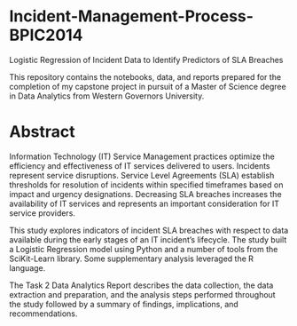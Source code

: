 # Incident-Management-Process-BPIC2014
Logistic Regression of Incident Data to Identify Predictors of SLA Breaches

This repository contains the notebooks, data, and reports prepared for the completion of my capstone project in pursuit of a Master of Science degree in Data Analytics from Western Governors University. 

# Abstract

Information Technology (IT) Service Management practices optimize the efficiency and effectiveness of IT services delivered to users. Incidents represent service disruptions. Service Level Agreements (SLA) establish thresholds for resolution of incidents within specified timeframes based on impact and urgency designations. Decreasing SLA breaches increases the availability of IT services and represents an important consideration for IT service providers. 

This study explores indicators of incident SLA breaches with respect to data available during the early stages of an IT incident’s lifecycle. The study built a Logistic Regression model using Python and a number of tools from the SciKit-Learn library. Some supplementary analysis leveraged the R language. 

The Task 2 Data Analytics Report describes the data collection, the data extraction and preparation, and the analysis steps performed throughout the study followed by a summary of findings, implications, and recommendations. 

